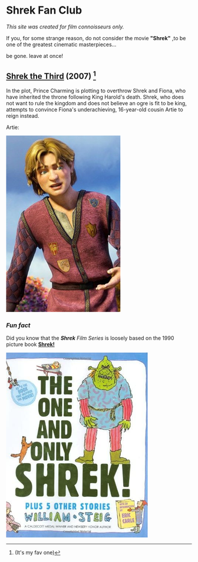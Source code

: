 # Shrek Fan Club

*This site was created for film connoisseurs only.*

If you, for some strange reason, do not consider the movie **"Shrek"** ,to be one of the greatest cinematic masterpieces...

be gone. leave at once!

## [Shrek the Third](https://www.youtube.com/watch?v=_MoIr7811Bs&ab_channel=RottenTomatoesClassicTrailers "trailer") (2007) [^1]

In the plot, Prince Charming is plotting to overthrow Shrek and Fiona, who have inherited the throne following King Harold's death. Shrek, who does not want to rule the kingdom and does not believe an ogre is fit to be king, attempts to convince Fiona's underachieving, 16-year-old cousin Artie to reign instead.

Artie:

![Artie](artie2stepik.jpg "artie")

### *Fun fact*
Did you know that the ***Shrek*** *Film Series* is loosely based on the 1990 picture book **[Shrek!](https://en.wikipedia.org/wiki/Shrek! "wiki will tell u all ab it")**

![the book](shrekstepik.jpg "cover of the book")


[^1]:(It's my fav one)
